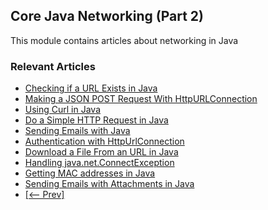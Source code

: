 ## Core Java Networking (Part 2)

This module contains articles about networking in Java

### Relevant Articles

- [Checking if a URL Exists in Java](https://www.baeldung.com/java-check-url-exists)
- [Making a JSON POST Request With HttpURLConnection](https://www.baeldung.com/httpurlconnection-post)
- [Using Curl in Java](https://www.baeldung.com/java-curl)
- [Do a Simple HTTP Request in Java](https://www.baeldung.com/java-http-request)
- [Sending Emails with Java](https://www.baeldung.com/java-email)
- [Authentication with HttpUrlConnection](https://www.baeldung.com/java-http-url-connection)
- [Download a File From an URL in Java](https://www.baeldung.com/java-download-file)
- [Handling java.net.ConnectException](https://www.baeldung.com/java-net-connectexception)
- [Getting MAC addresses in Java](https://www.baeldung.com/java-mac-address)
- [Sending Emails with Attachments in Java](https://www.baeldung.com/java-send-emails-attachments)
- [[<-- Prev]](/core-java-modules/core-java-networking)
